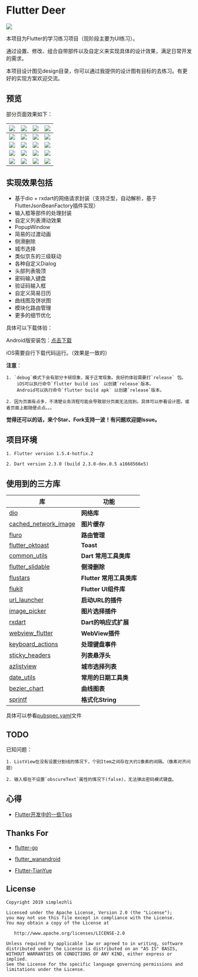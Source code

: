 # Flutter Deer

<img src="preview/logo.jpg"/>

本项目为Flutter的学习练习项目（现阶段主要为UI练习）。

通过设置、修改、组合自带部件以及自定义来实现具体的设计效果，满足日常开发的需求。

本项目设计图见design目录，你可以通过我提供的设计图有目标的去练习。有更好的实现方案欢迎交流。

## 预览

部分页面效果如下：

| ![](./preview/Screenshot_1.png)    |  ![](./preview/Screenshot_2.png)    | ![](./preview/Screenshot_3.png)   |  ![](./preview/Screenshot_4.png)   |
| :--------------------------------: | :---------------------------------: | :-------------------------------: | :-------------------------------:  |
| ![](./preview/Screenshot_5.png)    |  ![](./preview/Screenshot_6.png)    | ![](./preview/Screenshot_7.png)   |  ![](./preview/Screenshot_8.png)   |
| ![](./preview/Screenshot_9.png)    |  ![](./preview/Screenshot_10.png)   | ![](./preview/Screenshot_11.png)  |  ![](./preview/Screenshot_12.png)  |
| ![](./preview/Screenshot_13.png)   |  ![](./preview/Screenshot_14.png)   | ![](./preview/Screenshot_15.png)  |  ![](./preview/Screenshot_17.png)  |
| ![](./preview/Screenshot_18.png)   |  ![](./preview/Screenshot_19.png)   | ![](./preview/Screenshot_20.png)  |  ![](./preview/Screenshot_21.png)  |

## 实现效果包括

* 基于dio + rxdart的网络请求封装（支持泛型，自动解析，基于FlutterJsonBeanFactory插件实现）
* 输入框等部件的处理封装
* 自定义列表滑动效果
* PopupWindow
* 简易的过渡动画
* 侧滑删除
* 城市选择
* 类似京东的三级联动
* 各种自定义Dialog
* 头部列表吸顶
* 密码输入键盘
* 验证码输入框
* 自定义简易日历
* 曲线图及饼状图
* 模块化路由管理
* 更多的细节优化

具体可以下载体验：

Android版安装包：[点击下载](https://www.pgyer.com/gYXj)

iOS需要自行下载代码运行。（效果是一致的）

**注意**：

    1. `debug`模式下会有部分卡顿现象，属于正常现象。良好的体验需要打`release` 包。
        iOS可以执行命令`flutter build ios` 以创建`release`版本。
        Android可以执行命令`flutter build apk` 以创建`release`版本。

    2. 因为页面有点多，不清楚业务流程可能会导致部分页面无法找到。具体可以参看设计图，或者页面上都随便点点。。。

**觉得还可以的话，来个Star、Fork支持一波！有问题欢迎提Issue。**

## 项目环境

    1. Flutter version 1.5.4-hotfix.2

    2. Dart version 2.3.0 (build 2.3.0-dev.0.5 a1668566e5)
    
## 使用到的三方库

| 库                         | 功能             |
| -------------------------- | --------------- |
| [dio](https://github.com/flutterchina/dio)                            | **网络库** |
| [cached_network_image](https://github.com/renefloor/flutter_cached_network_image)        | **图片缓存**       |
| [fluro](https://github.com/theyakka/fluro)                            | **路由管理**       |
| [flutter_oktoast](https://github.com/OpenFlutter/flutter_oktoast)     | **Toast**       |
| [common_utils](https://github.com/Sky24n/common_utils)                | **Dart 常用工具类库**     |
| [flutter_slidable](https://github.com/letsar/flutter_slidable)        | **侧滑删除**      |
| [flustars](https://github.com/Sky24n/flustars)                        | **Flutter 常用工具类库**       |
| [flukit](https://github.com/flutterchina/flukit)                      | **Flutter UI组件库**       |
| [url_launcher](https://github.com/flutter/plugins/tree/master/packages/url_launcher)   | **启动URL的插件**       |
| [image_picker](https://github.com/flutter/plugins/tree/master/packages/image_picker)   | **图片选择插件** |
| [rxdart](https://github.com/ReactiveX/rxdart)                         | **Dart的响应式扩展** |
| [webview_flutter](https://github.com/flutter/plugins/tree/master/packages/webview_flutter)    | **WebView插件**       |
| [keyboard_actions](https://github.com/diegoveloper/flutter_keyboard_actions)                  | **处理键盘事件**       |
| [sticky_headers](https://github.com/fluttercommunity/flutter_sticky_headers)   | **列表悬浮头**       |
| [azlistview](https://github.com/flutterchina/azlistview)              | **城市选择列表** |
| [date_utils](https://github.com/apptreesoftware/date_utils)           | **常用的日期工具类** |
| [bezier_chart](https://github.com/aeyrium/bezier-chart)               | **曲线图表** |
| [sprintf](https://github.com/Naddiseo/dart-sprintf)                   | **格式化String** |

具体可以参看[pubspec.yaml](https://github.com/simplezhli/flutter_deer/blob/master/pubspec.yaml)文件    

## TODO

已知问题：

    1. ListView在没有设置分割线的情况下，个别Item之间存在大约1像素的间隔。（像素对齐问题）

    2. 输入框在不设置`obscureText`属性的情况下(false)，无法弹出密码模式键盘。


## 心得

- [Flutter开发中的一些Tips](https://weilu.blog.csdn.net/article/details/90546727)

## Thanks For

- [flutter-go](https://github.com/alibaba/flutter-go)

- [flutter_wanandroid](https://github.com/Sky24n/flutter_wanandroid)

- [Flutter-TianYue](https://github.com/ZDfordream/Flutter-TianYue)


## License

	Copyright 2019 simplezhli

    Licensed under the Apache License, Version 2.0 (the "License");
    you may not use this file except in compliance with the License.
    You may obtain a copy of the License at

       http://www.apache.org/licenses/LICENSE-2.0

    Unless required by applicable law or agreed to in writing, software
    distributed under the License is distributed on an "AS IS" BASIS,
    WITHOUT WARRANTIES OR CONDITIONS OF ANY KIND, either express or implied.
    See the License for the specific language governing permissions and
    limitations under the License.
